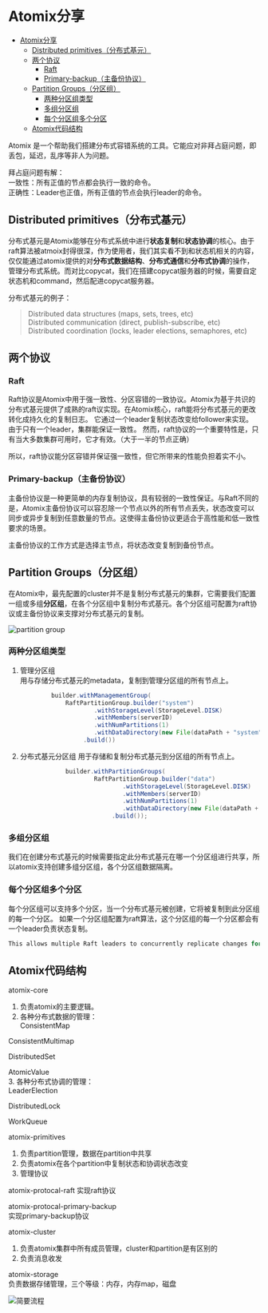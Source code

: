 ﻿# Atomix分享

* [Atomix分享](#atomix分享)
   * [Distributed primitives（分布式基元）](#distributed-primitives分布式基元)
   * [两个协议](#两个协议)
      * [Raft](#raft)
      * [Primary-backup（主备份协议）](#primary-backup主备份协议)
   * [Partition Groups（分区组）](#partition-groups分区组)
      * [两种分区组类型](#两种分区组类型)
      * [多组分区组](#多组分区组)
      * [每个分区组多个分区](#每个分区组多个分区)
   * [Atomix代码结构](#atomix代码结构)


Atomix 是一个帮助我们搭建分布式容错系统的工具。它能应对非拜占庭问题，即丢包，延迟，乱序等非人为问题。

拜占庭问题有解：  
一致性：所有正值的节点都会执行一致的命令。  
正确性：Leader也正值，所有正值的节点会执行leader的命令。

## Distributed primitives（分布式基元）
分布式基元是Atomix能够在分布式系统中进行**状态复制**和**状态协调**的核心。由于raft算法被atmoix封得很深，作为使用者，我们其实看不到和状态机相关的内容，仅仅能通过atomix提供的对**分布式数据结构**、**分布式通信**和**分布式协调**的操作，管理分布式系统。而对比copycat，我们在搭建copycat服务器的时候，需要自定状态机和command，然后配进copycat服务器。

分布式基元的例子：  
>Distributed data structures (maps, sets, trees, etc)  
Distributed communication (direct, publish-subscribe, etc)  
Distributed coordination (locks, leader elections, semaphores, etc)

## 两个协议
### Raft
Raft协议是Atomix中用于强一致性、分区容错的一致协议。Atomix为基于共识的分布式基元提供了成熟的raft议实现。在Atomix核心，raft能将分布式基元的更改转化成持久化的复制日志。
它通过一个leader复制状态改变给follower来实现。由于只有一个leader，集群能保证一致性。
然而，raft协议的一个重要特性是，只有当大多数集群可用时，它才有效。（大于一半的节点正确）

所以，raft协议能分区容错并保证强一致性，但它所带来的性能负担着实不小。

### Primary-backup（主备份协议）

主备份协议是一种更简单的内存复制协议，具有较弱的一致性保证。与Raft不同的是，Atomix主备份协议可以容忍除一个节点以外的所有节点丢失，状态改变可以同步或异步复制到任意数量的节点。这使得主备份协议更适合于高性能和低一致性要求的场景。

主备份协议的工作方式是选择主节点，将状态改变复制到备份节点。

## Partition Groups（分区组）
在Atomix中，最先配置的cluster并不是复制分布式基元的集群，它需要我们配置一组或多组**分区组**，在各个分区组中复制分布式基元。各个分区组可配置为raft协议或主备份协议来支撑对分布式基元的复制。

![partition group](C:\Users\Zhu_Yuanxiang\Desktop\atomix分享\partition-group.png)

### 两种分区组类型

1. 管理分区组  
用与存储分布式基元的metadata，复制到管理分区组的所有节点上。

```java
	        builder.withManagementGroup(
                RaftPartitionGroup.builder("system")
                        .withStorageLevel(StorageLevel.DISK)
                        .withMembers(serverID)
                        .withNumPartitions(1)
                        .withDataDirectory(new File(dataPath + "system"))
                     .build())
```


2. 分布式基元分区组
用于存储和复制分布式基元到分区组的所有节点上。

```java
				builder.withPartitionGroups(
                        RaftPartitionGroup.builder("data")
                                .withStorageLevel(StorageLevel.DISK)
                                .withMembers(serverID)
                                .withNumPartitions(1)
                                .withDataDirectory(new File(dataPath + "data"))
                             .build());
```

### 多组分区组

我们在创建分布式基元的时候需要指定此分布式基元在哪一个分区组进行共享，所以atomix支持创建多组分区组，各个分区组数据隔离。

### 每个分区组多个分区

每个分区组可以支持多个分区，当一个分布式基元被创建，它将被复制到此分区组的每一个分区。
如果一个分区组配置为raft算法，这个分区组的每一个分区都会有一个leader负责状态复制。

```java
This allows multiple Raft leaders to concurrently replicate changes for the primitive, and it’s how Atomix achieves greater scalability than similar systems. 
```

## Atomix代码结构
atomix-core  
1. 负责atomix的主要逻辑。  
2. 各种分布式数据的管理：  
ConsistentMap  

ConsistentMultimap  

DistributedSet  

AtomicValue  
3. 各种分布式协调的管理：  
LeaderElection  

DistributedLock  

WorkQueue

atomix-primitives  
1. 负责partition管理，数据在partition中共享  
2. 负责atomix在各个partition中复制状态和协调状态改变  
3. 管理协议

atomix-protocal-raft
实现raft协议

atomix-protocal-primary-backup  
实现primary-backup协议

atomix-cluster  
1. 负责atomix集群中所有成员管理，cluster和partition是有区别的  
2. 负责消息收发

atomix-storage  
负责数据存储管理，三个等级：内存，内存map，磁盘

![简要流程](./简要流程.png)